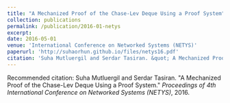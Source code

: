 ```yaml
---
title: "A Mechanized Proof of the Chase-Lev Deque Using a Proof System"
collection: publications
permalink: /publication/2016-01-netys
excerpt: 
date: 2016-05-01
venue: 'International Conference on Networked Systems (NETYS)'
paperurl: 'http://suhaorhun.github.io/files/netys16.pdf'
citation: 'Suha Mutluergil and Serdar Tasiran. &quot; A Mechanized Proof of the Chase-Lev Deque Using a Proof System.&quot; <i>Proceedings of 4th International Conference on Networked Systems (NETYS)</i>, 2016.'
--- 
```


Recommended citation: Suha Mutluergil and Serdar Tasiran. "A Mechanized Proof of the Chase-Lev Deque Using a Proof System." <i>Proceedings of 4th International Conference on Networked Systems (NETYS)</i>, 2016.